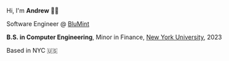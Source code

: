 Hi, I'm **Andrew** 👋🏼

Software Engineer @ [BluMint](https://www.blumint.com/)

**B.S. in Computer Engineering**, Minor in Finance, [New York University](https://www.nyu.edu/), 2023

Based in NYC 🇺🇸
